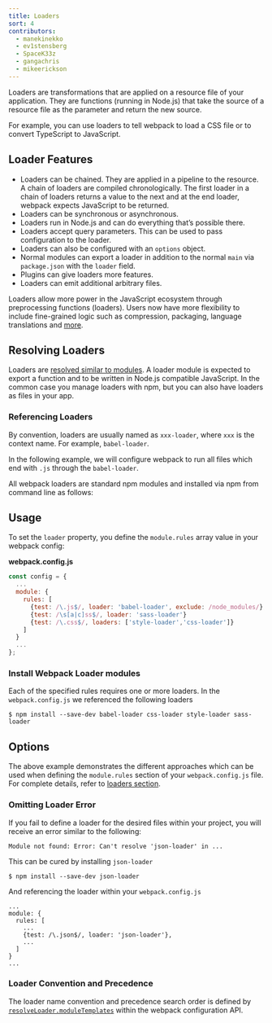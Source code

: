 ```yaml
---
title: Loaders
sort: 4
contributors:
  - manekinekko
  - ev1stensberg
  - SpaceK33z
  - gangachris
  - mikeerickson
---
```


Loaders are transformations that are applied on a resource file of your application. They are functions (running in Node.js) that take the source of a resource file as the parameter and return the new source.

For example, you can use loaders to tell webpack to load a CSS file or to convert TypeScript to JavaScript.

## Loader Features

* Loaders can be chained. They are applied in a pipeline to the resource. A chain of loaders are compiled chronologically. The first loader in a chain of loaders returns a value to the next and at the end loader, webpack expects JavaScript to be returned.
* Loaders can be synchronous or asynchronous.
* Loaders run in Node.js and can do everything that’s possible there.
* Loaders accept query parameters. This can be used to pass configuration to the loader.
* Loaders can also be configured with an `options` object.
* Normal modules can export a loader in addition to the normal `main` via `package.json` with the `loader` field.
* Plugins can give loaders more features.
* Loaders can emit additional arbitrary files.

Loaders allow more power in the JavaScript ecosystem through preprocessing
functions (loaders). Users now have more flexibility to include fine-grained logic such as compression, packaging, language translations and [more](/loaders).

## Resolving Loaders

Loaders are [resolved similar to modules](/concepts/module-resolution/). A loader module is expected to export a function and to be written in Node.js compatible JavaScript. In the common case you manage loaders with npm, but you can also have loaders as files in your app.

### Referencing Loaders

By convention, loaders are usually named as `xxx-loader`, where `xxx` is the context name. For example, `babel-loader`.

In the following example, we will configure webpack to run all files which end with `.js` through the `babel-loader`.

All webpack loaders are standard npm modules and installed via npm from command line as follows:


## Usage

To set the `loader` property, you define the `module.rules` array value in your webpack config:

**webpack.config.js**

```javascript
const config = {
  ...
  module: {
    rules: [
      {test: /\.js$/, loader: 'babel-loader', exclude: /node_modules/}, // transform js files
      {test: /\s[a|c]ss$/, loader: 'sass-loader'}                       // transform sass files
      {test: /\.css$/, loaders: ['style-loader','css-loader']}          // transform css files
    ]
  }
  ...
};
```
### Install Webpack Loader modules
Each of the specified rules requires one or more loaders.  In the `webpack.config.js` we referenced the following loaders
```
$ npm install --save-dev babel-loader css-loader style-loader sass-loader
```
## Options

The above example demonstrates the different approaches which can be used when defining the `module.rules` section of your `webpack.config.js` file.
For complete details, refer to [loaders section](/loaders).

### Omitting Loader Error

If you fail to define a loader for the desired files within your project, you will receive an error similar to the following:

`Module not found: Error: Can't resolve 'json-loader' in ...`

This can be cured by installing `json-loader`

`$ npm install --save-dev json-loader`

And referencing the loader within your `webpack.config.js`

```
...
module: {
  rules: [
    ...
    {test: /\.json$/, loader: 'json-loader'},
    ...
  ]
}
...
```
### Loader Convention and Precedence
The loader name convention and precedence search order is defined by [`resolveLoader.moduleTemplates`](/configuration/resolve#resolveloader) within the webpack configuration API.
